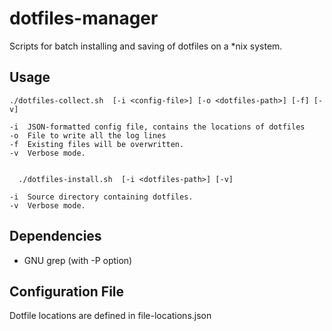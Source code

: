 # dotfiles-manager
Scripts for batch installing and saving of dotfiles on a \*nix system.

Usage
-----

    ./dotfiles-collect.sh  [-i <config-file>] [-o <dotfiles-path>] [-f] [-v]

    -i  JSON-formatted config file, contains the locations of dotfiles
    -o  File to write all the log lines
    -f  Existing files will be overwritten.
    -v  Verbose mode.
    
    
      ./dotfiles-install.sh  [-i <dotfiles-path>] [-v]

    -i  Source directory containing dotfiles.
    -v  Verbose mode.

Dependencies
------------

- GNU grep (with -P option) 

Configuration File
------------------

Dotfile locations are defined in file-locations.json

